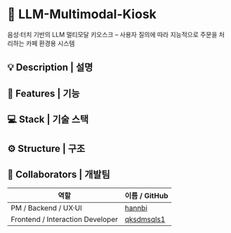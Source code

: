 #  🤖 LLM-Multimodal-Kiosk
음성·터치 기반의 LLM 멀티모달 키오스크 
– 사용자 질의에 따라 지능적으로 주문을 처리하는 카페 환경용 시스템

## 💡 Description | 설명

## 📱 Features | 기능

## 💻 Stack | 기술 스택

## ⚙️ Structure | 구조

## 👥 Collaborators | 개발팀
| 역할 | 이름 / GitHub | 
|------|----------------|
| PM / Backend / UX·UI | [hannbi](https://github.com/hannbi) |
| Frontend / Interaction Developer | [qksdmsqls1](https://github.com/qksdmsqls1) | 
